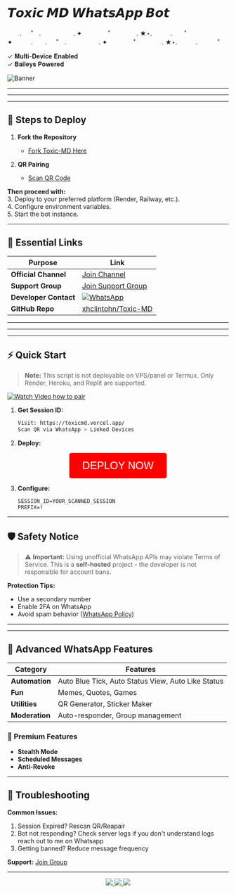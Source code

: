 #  𝙏𝙤𝙭𝙞𝙘 𝙈𝘿 𝙒𝙝𝙖𝙩𝙨𝘼𝙥𝙥 𝘽𝙤𝙩

　　. 　 ˚　.　　　　　 . ✦　　　 　˚　　　　 . ★⋆.　　　.　　˚　　　　✦　　　.　　. 　 ˚　.　　　　　 . ✦　　　 　˚　　　　 . ★⋆.　　　.   　　˚　

✓ 𝐌𝐮𝐥𝐭𝐢-𝐃𝐞𝐯𝐢𝐜𝐞 𝐄𝐧𝐚𝐛𝐥𝐞𝐝  
✓ 𝐁𝐚𝐢𝐥𝐞𝐲𝐬 𝐏𝐨𝐰𝐞𝐫𝐞𝐝 

![Banner](https://i.ibb.co/QvzCRjHQ/1c5d0e2ade058b6b.jpg)

---

---

---

## 🚀 Steps to Deploy  
1. **Fork the Repository**  
   - [Fork Toxic-MD Here](https://github.com/xhclintohn/Toxic-MD/fork)  

2. **QR Pairing**  
   - [Scan QR Code](https://toxicmd.vercel.app/)  

**Then proceed with:**  
3. Deploy to your preferred platform (Render, Railway, etc.).  
4. Configure environment variables.  
5. Start the bot instance.  

---

## 🔗 Essential Links  
| Purpose | Link |  
|---------|------|  
| **Official Channel** | [Join Channel](https://whatsapp.com/channel/0029VagJlnG6xCSU2tS1Vz19) |  
| **Support Group** | [Join Support Group](https://chat.whatsapp.com/GoXKLVJgTAAC3556FXkfFI) |  
| **Developer Contact** | [![WhatsApp](https://img.shields.io/badge/WhatsApp-Contact-brightgreen?logo=whatsapp)](https://api.whatsapp.com/send?phone=254735342808) |  
| **GitHub Repo** | [xhclintohn/Toxic-MD](https://github.com/xhclintohn/Toxic-MD) |  

--- 


---

---

## ⚡ Quick Start

> **Note:** This script is not deployable on VPS/panel or Termux.
 Only Render, Heroku, and Replit are supported.


[![Watch Video how to pair](https://img.shields.io/badge/-Watch%20Video%20if%20you%20don't%20know%20how%20to%20pair-red?style=for-the-badge&logo=youtube)](https://youtu.be/KE_u0JMRSsU)



1. **Get Session ID:**
    ```bash
    Visit: https://toxicmd.vercel.app/
    Scan QR via WhatsApp > Linked Devices
    ```

2. **Deploy:**
<p align="center">
    <a href="https://toxicmd.vercel.app/" style="margin: 10px;">
        <button style="background-color: red; color: white; font-size: 24px; padding: 15px 30px; border: none; border-radius: 5px; cursor: pointer;">DEPLOY NOW</button>
    </a>
</p>

3. **Configure:**
    ```env
    SESSION_ID=YOUR_SCANNED_SESSION
    PREFIX=!
    ```

---

## 🛡️ Safety Notice
> ⚠️ **Important:** Using unofficial WhatsApp APIs may violate Terms of Service. This is a **self-hosted** project - the developer is not responsible for account bans.

**Protection Tips:**
- Use a secondary number
- Enable 2FA on WhatsApp
- Avoid spam behavior ([WhatsApp Policy](https://www.whatsapp.com/legal))

---

---

## 🚀 Advanced WhatsApp Features  

| Category       | Features                  |  
|----------------|---------------------------|  
| **Automation** | Auto Blue Tick, Auto Status View, Auto Like Status |  
| **Fun**       | Memes, Quotes, Games      |  
| **Utilities** | QR Generator, Sticker Maker |  
| **Moderation**| Auto-responder, Group management |  

### 💎 Premium Features  
- **Stealth Mode**  
- **Scheduled Messages**  
- **Anti-Revoke**  

---


## 📌 Troubleshooting
**Common Issues:**
1. Session Expired? Rescan QR/Reapair
2. Bot not responding? Check server logs if you don't understand logs reach out to me on Whatsapp 
3. Getting banned? Reduce message frequency

**Support:** [Join Group](https://chat.whatsapp.com/GoXKLVJgTAAC3556FXkfFI)

---

<p align="center">
  <a href="https://github.com/xhclintohn/Toxic-MD/fork">
    <img src="https://img.shields.io/badge/Fork-This_Repo-black?logo=github">
  </a>
  <a href="https://github.com/xhclintohn/Toxic-MD/stargazers">
    <img src="https://img.shields.io/github/stars/xhclintohn/Toxic-MD?color=yellow&logo=github">
  </a>
  <a href="https://api.whatsapp.com/send?phone=254735342808">
    <img src="https://img.shields.io/badge/Contact-Developer-brightgreen?logo=whatsapp">
  </a>
</p>


